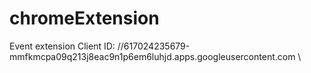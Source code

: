 # chromeExtension
Event extension
Client ID:
//617024235679-mmfkmcpa09q213j8eac9n1p6em6luhjd.apps.googleusercontent.com \